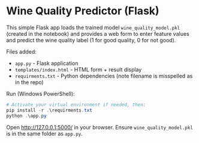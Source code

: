 # Wine Quality Predictor (Flask)

This simple Flask app loads the trained model `wine_quality_model.pkl` (created in the notebook) and provides a web form to enter feature values and predict the wine quality label (1 for good quality, 0 for not good).

Files added:
- `app.py` - Flask application
- `templates/index.html` - HTML form + result display
- `requirments.txt` - Python dependencies (note filename is misspelled as in the repo)

Run (Windows PowerShell):

```powershell
# Activate your virtual environment if needed, then:
pip install -r .\requirments.txt
python .\app.py
```

Open http://127.0.0.1:5000/ in your browser. Ensure `wine_quality_model.pkl` is in the same folder as `app.py`.
